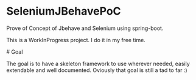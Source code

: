 # SeleniumJBehavePoC

Prove of Concept of Jbehave and Selenium using spring-boot.

This is a WorkInProgress project. I do it in my free time. 

# Goal

The goal is to have a skeleton framework to use wherever needed, easily extendable and well documented. Oviously that goal is still a tad to far :)

